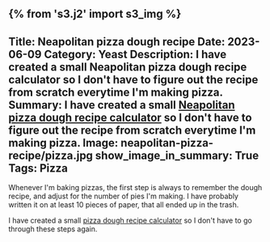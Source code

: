{% from 's3.j2' import s3_img %}
---
Title: Neapolitan pizza dough recipe
Date: 2023-06-09
Category: Yeast
Description:  I have created a small Neapolitan pizza dough recipe calculator so I don't have to figure out the recipe from scratch everytime I'm making pizza.
Summary:  I have created a small [Neapolitan pizza dough recipe calculator](https://balthazar-rouberol.com/pizza)  so I don't have to figure out the recipe from scratch everytime I'm making pizza.
Image: neapolitan-pizza-recipe/pizza.jpg
show_image_in_summary: True
Tags: Pizza
---

Whenever I'm baking pizzas, the first step is always to remember the dough recipe, and adjust for the number of pies I'm making. I have probably written it on at least 10 pieces of paper, that all ended up in the trash.

I have created a small [pizza dough recipe calculator](https://balthazar-rouberol.com/pizza) so I don't have to go through these steps again.